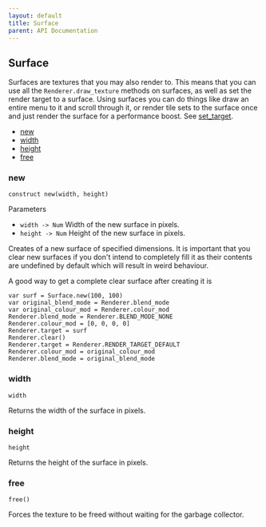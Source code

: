 ```yaml
---
layout: default
title: Surface
parent: API Documentation
---
```


## Surface
Surfaces are textures that you may also render to. This means that you can use all
the `Renderer.draw_texture` methods on surfaces, as well as set the render target
to a surface. Using surfaces you can do things like draw an entire menu to it and
scroll through it, or render tile sets to the surface once and just render the surface
for a performance boost. See [set_target](Renderer#set_target).

+ [new](#new)
+ [width](#width)
+ [height](#height)
+ [free](#free)

### new
`construct new(width, height)`

Parameters
 + `width -> Num` Width of the new surface in pixels.
 + `height -> Num` Height of the new surface in pixels.

Creates of a new surface of specified dimensions. It is important that you clear
new surfaces if you don't intend to completely fill it as their contents are undefined
by default which will result in weird behaviour.

A good way to get a complete clear surface after creating it is

    var surf = Surface.new(100, 100)
    var original_blend_mode = Renderer.blend_mode
    var original_colour_mod = Renderer.colour_mod
    Renderer.blend_mode = Renderer.BLEND_MODE_NONE
    Renderer.colour_mod = [0, 0, 0, 0]
    Renderer.target = surf
    Renderer.clear()
    Renderer.target = Renderer.RENDER_TARGET_DEFAULT
    Renderer.colour_mod = original_colour_mod
    Renderer.blend_mode = original_blend_mode

### width
`width`

Returns the width of the surface in pixels.

### height
`height`

Returns the height of the surface in pixels.

### free
`free()`

Forces the texture to be freed without waiting for the garbage collector.

